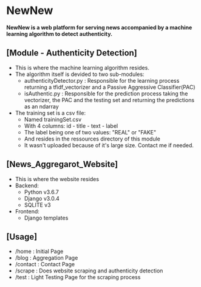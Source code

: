 # NewNew 
**NewNew is a web platform for serving news accompanied by a machine learning algorithm to detect authenticity.**


[Module - Authenticity Detection]
---
- This is where the machine learning algorithm resides.
- The algorithm itself is devided to two sub-modules:
    + authenticityDetector.py : Responsible for the learning process returning a tfidf_vectorizer and a Passive Aggressive Classifier(PAC)
    + isAuthentic.py : Responsible for the prediction process taking the vectorizer, the PAC and the testing set and returning the predictions as an ndarray 
- The training set is a csv file:
    + Named trainingSet.csv
    + With 4 columns: id - title - text - label
    + The label being one of two values: "REAL" or "FAKE"
    + And resides in the ressources directory of this module
    + It wasn't uploaded because of it's large size. Contact me if needed.


[News_Aggregarot_Website]
---
- This is where the website resides
- Backend:
    + Python v3.6.7
    + Django v3.0.4
    + SQLITE v3
- Frontend:
    + Django templates


[Usage]
---
- /home     : Initial Page
- /blog     : Aggregation Page
- /contact  : Contact Page
- /scrape   : Does website scraping and authenticity detection
- /test     : Light Testing Page for the scraping process
